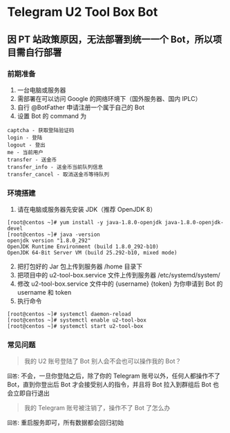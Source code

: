 # Telegram U2 Tool Box Bot

## 因 PT 站政策原因，无法部署到统一一个 Bot，所以项目需自行部署

### 前期准备
1. 一台电脑或服务器
2. 需部署在可以访问 Google 的网络环境下（国外服务器、国内 IPLC）
3. 自行 @BotFather 申请注册一个属于自己的 Bot
4. 设置 Bot 的 command 为
```
captcha - 获取登陆验证码
login - 登陆
logout - 登出
me - 当前用户
transfer - 送金币
transfer_info - 送金币当前队列信息
transfer_cancel - 取消送金币等待队列
```

### 环境搭建
1. 请在电脑或服务器先安装 JDK（推荐 OpenJDK 8）
```shell
[root@centos ~]# yum install -y java-1.8.0-openjdk java-1.8.0-openjdk-devel
[root@centos ~]# java -version
openjdk version "1.8.0_292"
OpenJDK Runtime Environment (build 1.8.0_292-b10)
OpenJDK 64-Bit Server VM (build 25.292-b10, mixed mode)
```
2. 把打包好的 Jar 包上传到服务器 /home 目录下
3. 把项目中的 u2-tool-box.service 文件上传到服务器 /etc/systemd/system/
4. 修改 u2-tool-box.service 文件中的 {username} {token} 为你申请到 Bot 的 username 和 token
5. 执行命令
```shell
[root@centos ~]# systemctl daemon-reload
[root@centos ~]# systemctl enable u2-tool-box
[root@centos ~]# systemctl start u2-tool-box
```

### 常见问题
> 我的 U2 账号登陆了 Bot 别人会不会也可以操作我的 Bot？

`回答`: 不会，一旦你登陆之后，除了你的 Telegram 账号以外，任何人都操作不了 Bot，直到你登出后 Bot 才会接受别人的指令，并且将 Bot 拉入到群组后 Bot 也会立即自行退出

> 我的 Telegram 账号被注销了，操作不了 Bot 了怎么办

`回答`: 重启服务即可，所有数据都会回归初始
